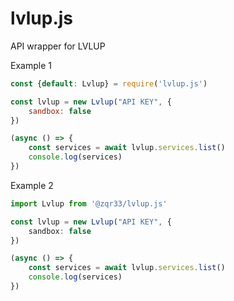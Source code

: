 # lvlup.js
API wrapper for LVLUP

Example 1
```javascript
const {default: Lvlup} = require('lvlup.js')

const lvlup = new Lvlup("API KEY", {
    sandbox: false
})

(async () => {
    const services = await lvlup.services.list()
    console.log(services)
})
```

Example 2
```typescript
import Lvlup from '@zqr33/lvlup.js'

const lvlup = new Lvlup("API KEY", {
    sandbox: false
})

(async () => {
    const services = await lvlup.services.list()
    console.log(services)
})
```